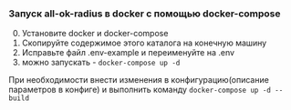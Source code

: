 ### Запуск all-ok-radius в docker с помощью docker-compose    

0. Установите docker и docker-compose 
1. Скопируйте содержимое этого каталога на конечную машину
2. Исправьте файл .env-example и переименуйте на .env
3. можно запускать - ```docker-compose up -d```

При необходимости внести изменения в конфигурацию(описание параметров в конфиге) и выполнить команду ```docker-compose up -d --build```   